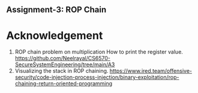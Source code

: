 
## Assignment-3: ROP Chain

# Acknowledgement
1. ROP chain problem on multiplication How to print the register value. 
   https://github.com/Neelrayal/CS6570-SecureSystemEngineering/tree/main/A3
2. Visualizing the stack in ROP chaining.
   https://www.ired.team/offensive-security/code-injection-process-injection/binary-exploitation/rop-chaining-return-oriented-programming